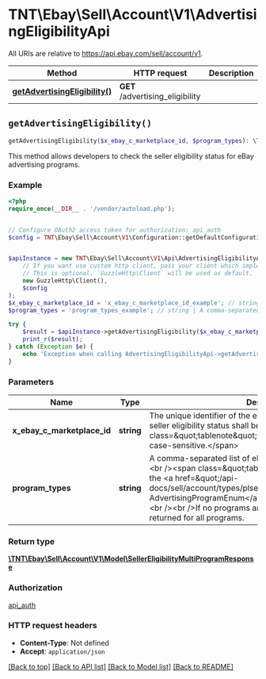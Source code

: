 # TNT\Ebay\Sell\Account\V1\AdvertisingEligibilityApi

All URIs are relative to https://api.ebay.com/sell/account/v1.

Method | HTTP request | Description
------------- | ------------- | -------------
[**getAdvertisingEligibility()**](AdvertisingEligibilityApi.md#getAdvertisingEligibility) | **GET** /advertising_eligibility | 


## `getAdvertisingEligibility()`

```php
getAdvertisingEligibility($x_ebay_c_marketplace_id, $program_types): \TNT\Ebay\Sell\Account\V1\Model\SellerEligibilityMultiProgramResponse
```



This method allows developers to check the seller eligibility status for eBay advertising programs.

### Example

```php
<?php
require_once(__DIR__ . '/vendor/autoload.php');


// Configure OAuth2 access token for authorization: api_auth
$config = TNT\Ebay\Sell\Account\V1\Configuration::getDefaultConfiguration()->setAccessToken('YOUR_ACCESS_TOKEN');


$apiInstance = new TNT\Ebay\Sell\Account\V1\Api\AdvertisingEligibilityApi(
    // If you want use custom http client, pass your client which implements `GuzzleHttp\ClientInterface`.
    // This is optional, `GuzzleHttp\Client` will be used as default.
    new GuzzleHttp\Client(),
    $config
);
$x_ebay_c_marketplace_id = 'x_ebay_c_marketplace_id_example'; // string | The unique identifier of the eBay marketplace for which the seller eligibility status shall be checked.<br /><br /><span class=\"tablenote\"><b>Note:</b> This value is case-sensitive.</span>
$program_types = 'program_types_example'; // string | A comma-separated list of eBay advertising programs.<br /><br /><span class=\"tablenote\"><b>Tip:</b> See the <a href=\"/api-docs/sell/account/types/plser:AdvertisingProgramEnum\"> AdvertisingProgramEnum</a> type for possible values.</span><br /><br />If no programs are specified, the results will be returned for all programs.

try {
    $result = $apiInstance->getAdvertisingEligibility($x_ebay_c_marketplace_id, $program_types);
    print_r($result);
} catch (Exception $e) {
    echo 'Exception when calling AdvertisingEligibilityApi->getAdvertisingEligibility: ', $e->getMessage(), PHP_EOL;
}
```

### Parameters

Name | Type | Description  | Notes
------------- | ------------- | ------------- | -------------
 **x_ebay_c_marketplace_id** | **string**| The unique identifier of the eBay marketplace for which the seller eligibility status shall be checked.&lt;br /&gt;&lt;br /&gt;&lt;span class&#x3D;\&quot;tablenote\&quot;&gt;&lt;b&gt;Note:&lt;/b&gt; This value is case-sensitive.&lt;/span&gt; |
 **program_types** | **string**| A comma-separated list of eBay advertising programs.&lt;br /&gt;&lt;br /&gt;&lt;span class&#x3D;\&quot;tablenote\&quot;&gt;&lt;b&gt;Tip:&lt;/b&gt; See the &lt;a href&#x3D;\&quot;/api-docs/sell/account/types/plser:AdvertisingProgramEnum\&quot;&gt; AdvertisingProgramEnum&lt;/a&gt; type for possible values.&lt;/span&gt;&lt;br /&gt;&lt;br /&gt;If no programs are specified, the results will be returned for all programs. | [optional]

### Return type

[**\TNT\Ebay\Sell\Account\V1\Model\SellerEligibilityMultiProgramResponse**](../Model/SellerEligibilityMultiProgramResponse.md)

### Authorization

[api_auth](../../README.md#api_auth)

### HTTP request headers

- **Content-Type**: Not defined
- **Accept**: `application/json`

[[Back to top]](#) [[Back to API list]](../../README.md#endpoints)
[[Back to Model list]](../../README.md#models)
[[Back to README]](../../README.md)
